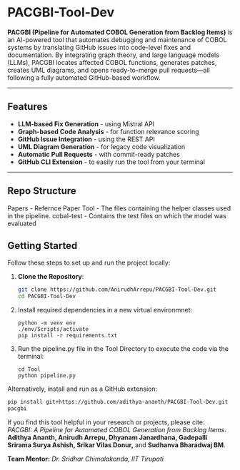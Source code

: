# PACGBI-Tool-Dev

**PACGBI (Pipeline for Automated COBOL Generation from Backlog Items)** is an AI-powered tool that automates debugging and maintenance of COBOL systems by translating GitHub issues into code-level fixes and documentation.
By integrating graph theory, and large language models (LLMs), PACGBI locates affected COBOL functions, generates patches, creates UML diagrams, and opens ready-to-merge pull requests—all following a fully automated GitHub-based workflow.

---

## Features

- **LLM-based Fix Generation** - using Mistral API
- **Graph-based Code Analysis** - for function relevance scoring
- **GitHub Issue Integration** - using the REST API
- **UML Diagram Generation** - for legacy code visualization
- **Automatic Pull Requests** - with commit-ready patches
- **GitHub CLI Extension** -  to easily run the tool from your terminal

---
## Repo Structure
Papers - Refernce Paper
Tool - The files containing the helper classes used in the pipeline.
cobal-test - Contains the test files on which the model was evaluated

## Getting Started

Follow these steps to set up and run the project locally:

1. **Clone the Repository**:
    ```bash
    git clone https://github.com/AnirudhArrepu/PACGBI-Tool-Dev.git
    cd PACGBI-Tool-Dev
    ```

2. Install required dependencies in a new virtual environmnet:
    ```
    python -m venv env
    ./env/Scripts/activate
    pip install -r requirements.txt
    ```
    
3. Run the pipeline.py file in the Tool Directory to execute the code via the terminal:
    ```
    cd Tool
    python pipeline.py
    ```

Alternatively, install and run as a GitHub extension:
```bash
pip install git+https://github.com/adithya-ananth/PACGBI-Tool-Dev.git
pacgbi
```

If you find this tool helpful in your research or projects, please cite: <br>
_PACGBI: A Pipeline for Automated COBOL Generation from Backlog Items_.<br>
**Adithya Ananth, Anirudh Arrepu, Dhyanam Janardhana, Gadepalli Srirama Surya Ashish, Srikar Vilas Donur,** and **Sudhanva Bharadwaj BM**.

**Team Mentor:**
_Dr. Sridhar Chimalakonda,
IIT Tirupati_
